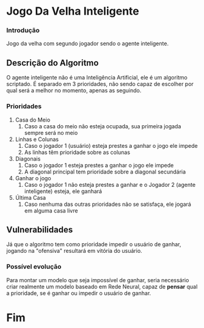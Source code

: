 # Jogo Da Velha Inteligente # 
### Introdução ###

Jogo da velha com segundo jogador sendo o agente inteligente.
## Descrição do Algoritmo ##

O agente inteligente não é uma Inteligência Artificial, ele é um algoritmo scriptado. É separado em 3 prioridades, não sendo capaz de escolher por qual será a melhor no momento, apenas as seguindo.

### Prioridades ###
1. Casa do Meio
    1. Caso a casa do meio não esteja ocupada, sua primeira jogada sempre será no meio
2.  Linhas e Colunas
    1. Caso o jogador 1 (usuário) esteja prestes a ganhar o jogo ele impede
    2. As linhas têm prioridade sobre as colunas
3. Diagonais
    1. Caso o jogador 1 esteja prestes a ganhar o jogo ele impede
    2. A diagonal principal tem prioridade sobre a diagonal secundária
4. Ganhar o jogo
    1. Caso o jogador 1 não esteja prestes a ganhar e o Jogador 2 (agente inteligente) esteja, ele ganhará
5. Última Casa
    1. Caso nenhuma das outras prioridades não se satisfaça, ele jogará em alguma casa livre

## Vulnerabilidades ##
Já que o algoritmo tem como prioridade impedir o usuário de ganhar, jogando na "ofensiva" resultará em vitória do usuário.

### Possível evolução ###
Para montar um modelo que seja impossível de ganhar, seria necessário criar realmente um modelo baseado em Rede Neural, capaz de <b>pensar</b> qual a prioridade, se é ganhar ou impedir o usuário de ganhar.


# Fim #